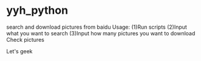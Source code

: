 # yyh_python
search and download pictures from baidu
Usage:
(1)Run scripts 
(2)Input what you want to search
(3)Input how many pictures you want to download
Check pictures

Let's geek
